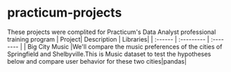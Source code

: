 # practicum-projects
These projects were complited for Practicum's Data Analyst professional training program
| Project| Description | Libraries|
| :------ | :--------- | :-------- |
| Big City Music |We'll compare the music preferences of the cities of Springfield and Shelbyville.This is Music dataset to test the hypotheses below and compare user behavior for these two cities|pandas|
